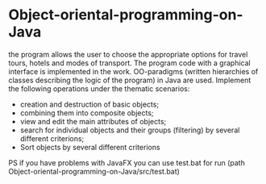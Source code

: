 # Object-oriental-programming-on-Java

the program allows the user to choose the appropriate options for travel tours, hotels and modes of transport. 
The program code with a graphical interface is implemented in the work.
OO-paradigms (written hierarchies of classes describing the logic of the program) in Java are used. 
Implement the following operations under the thematic scenarios:
- creation and destruction of basic objects;
- combining them into composite objects;
- view and edit the main attributes of objects;
- search for individual objects and their groups (filtering) by several different criterions;
- Sort objects by several different criterions

PS if you have problems with JavaFX you can use test.bat for run (path Object-oriental-programming-on-Java/src/test.bat)
